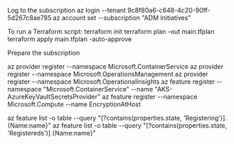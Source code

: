 Log to the subscription
az login --tenant 9c8f80a6-c648-4c20-90ff-5d267c8ae785
az account set --subscription "ADM Initiatives"

To run a Terraform script:
terraform init
terraform plan -out main.tfplan
terraform apply main.tfplan -auto-approve

Prepare the subscription

az provider register --namespace Microsoft.ContainerService
az provider register --namespace Microsoft.OperationsManagement
az provider register --namespace Microsoft.OperationalInsights
az feature register --namespace "Microsoft.ContainerService" --name "AKS-AzureKeyVaultSecretsProvider"
az feature register --namespace Microsoft.Compute --name EncryptionAtHost

az feature list -o table --query "[?contains(properties.state, 'Registering')].{Name:name}"
az feature list -o table --query "[?contains(properties.state, 'Registereds')].{Name:name}"

